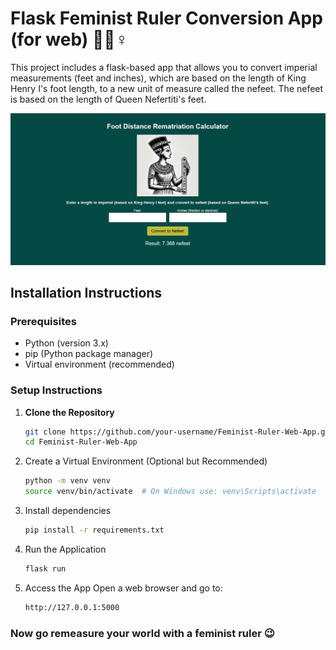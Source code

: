 # Flask Feminist Ruler Conversion App (for web) 🦶📏♀️

This project includes a flask-based app that allows you to convert imperial measurements (feet and inches), which are based on the length of King Henry I's foot length, to a new unit of measure called the nefeet. The nefeet is based on the length of Queen Nefertiti's feet. 

![App Screenshot](static/Feminist_Ruler_Web_App.png)

## Installation Instructions

### Prerequisites
- Python (version 3.x)
- pip (Python package manager)
- Virtual environment (recommended)

### Setup Instructions
1. **Clone the Repository**
   ```sh
   git clone https://github.com/your-username/Feminist-Ruler-Web-App.git
   cd Feminist-Ruler-Web-App
2. Create a Virtual Environment (Optional but Recommended)
   ```sh
   python -m venv venv
   source venv/bin/activate  # On Windows use: venv\Scripts\activate
3. Install dependencies
   ```sh
   pip install -r requirements.txt
4. Run the Application
   ```sh
   flask run
5. Access the App Open a web browser and go to:
   ```sh
   http://127.0.0.1:5000

### Now go remeasure your world with a feminist ruler 😉

